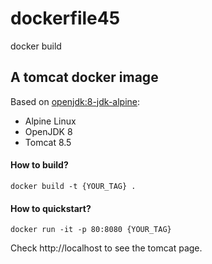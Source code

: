 # dockerfile45
docker build
## A tomcat docker image

Based on [openjdk:8-jdk-alpine](https://hub.docker.com/r/library/openjdk/):

* Alpine Linux
* OpenJDK 8
* Tomcat 8.5

#### How to build?

`docker build -t {YOUR_TAG} .`

#### How to quickstart?

`docker run -it -p 80:8080 {YOUR_TAG}`

Check http://localhost to see the tomcat page.
